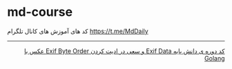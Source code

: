 # md-course

کد های آموزش های کانال تلگرام https://t.me/MdDaily

--- 
<a href="/ExifByteOrderEditorGolang">
<div dir="rtl">
کد دوره ی دانش پایه Exif Data و سعی در ادیت کردن Exif Byte Order عکس با Golang
</div>
</a>


